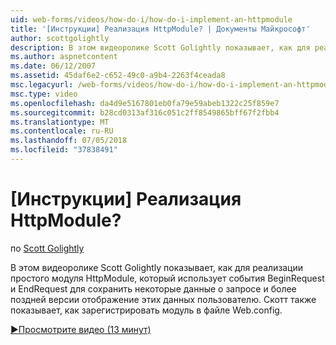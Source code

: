 ```yaml
---
uid: web-forms/videos/how-do-i/how-do-i-implement-an-httpmodule
title: '[Инструкции] Реализация HttpModule? | Документы Майкрософт'
author: scottgolightly
description: В этом видеоролике Scott Golightly показывает, как для реализации простого модуля HttpModule, который использует для хранения некоторые данные о запрос контекст события BeginRequest и EndRequest...
ms.author: aspnetcontent
ms.date: 06/12/2007
ms.assetid: 45daf6e2-c652-49c0-a9b4-2263f4ceada8
msc.legacyurl: /web-forms/videos/how-do-i/how-do-i-implement-an-httpmodule
msc.type: video
ms.openlocfilehash: da4d9e5167801eb0fa79e59abeb1322c25f859e7
ms.sourcegitcommit: b28cd0313af316c051c2ff8549865bff67f2fbb4
ms.translationtype: MT
ms.contentlocale: ru-RU
ms.lasthandoff: 07/05/2018
ms.locfileid: "37838491"
---
```

<a name="how-do-i-implement-an-httpmodule"></a>[Инструкции] Реализация HttpModule?
====================
по [Scott Golightly](https://github.com/scottgolightly)

В этом видеоролике Scott Golightly показывает, как для реализации простого модуля HttpModule, который использует события BeginRequest и EndRequest для сохранить некоторые данные о запросе и более поздней версии отображение этих данных пользователю. Скотт также показывает, как зарегистрировать модуль в файле Web.config.

[&#9654;Просмотрите видео (13 минут)](https://channel9.msdn.com/Blogs/ASP-NET-Site-Videos/how-do-i-implement-an-httpmodule)
